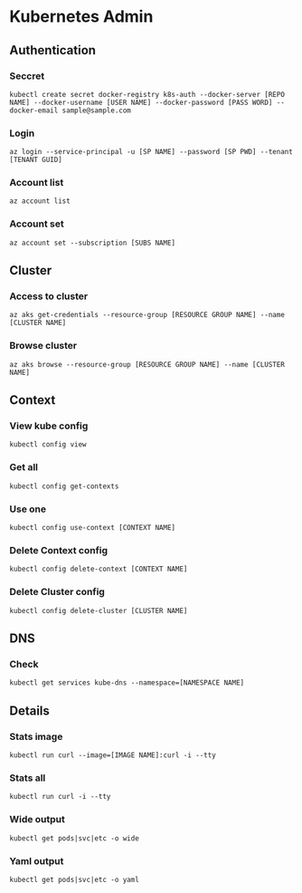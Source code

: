 # Kubernetes Admin

## Authentication

### Seccret
```
kubectl create secret docker-registry k8s-auth --docker-server [REPO NAME] --docker-username [USER NAME] --docker-password [PASS WORD] --docker-email sample@sample.com
```
### Login
```
az login --service-principal -u [SP NAME] --password [SP PWD] --tenant [TENANT GUID]
```
### Account list
```
az account list
```
### Account set
```
az account set --subscription [SUBS NAME]
```

## Cluster
### Access to cluster
```
az aks get-credentials --resource-group [RESOURCE GROUP NAME] --name [CLUSTER NAME]
```
### Browse cluster
```
az aks browse --resource-group [RESOURCE GROUP NAME] --name [CLUSTER NAME]
```

## Context
### View kube config
```
kubectl config view
```
### Get all
```
kubectl config get-contexts
```
### Use one
```
kubectl config use-context [CONTEXT NAME]
```
### Delete Context config
```
kubectl config delete-context [CONTEXT NAME]
```
### Delete Cluster config
```
kubectl config delete-cluster [CLUSTER NAME]
```

## DNS
### Check
```
kubectl get services kube-dns --namespace=[NAMESPACE NAME]
```

## Details
### Stats image
```
kubectl run curl --image=[IMAGE NAME]:curl -i --tty
```
### Stats all
```
kubectl run curl -i --tty
```
### Wide output
```
kubectl get pods|svc|etc -o wide
```
### Yaml output
```
kubectl get pods|svc|etc -o yaml
```

